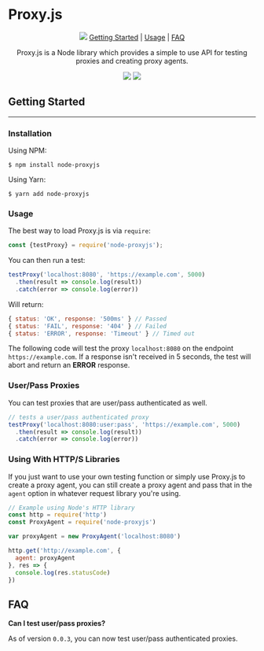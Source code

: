 # Proxy.js

<p align="center">
<img src="https://i.imgur.com/6Ne4V1K.png">
<a href="#Installation">Getting Started</a> | 
<a href="#Usage">Usage</a> |
<a href="#FAQ">FAQ</a>
</p>

<p align="center">
Proxy.js is a Node library which provides a simple to use API for testing proxies and creating proxy agents.
</p>

<p align="center">
<img src="https://img.shields.io/npm/dw/node-proxyjs?style=for-the-badge">
<img src="https://img.shields.io/bundlephobia/min/node-proxyjs?style=for-the-badge">
</p>

## Getting Started
-----

### Installation

Using NPM:
```
$ npm install node-proxyjs
```
Using Yarn:
```
$ yarn add node-proxyjs
```
### Usage

The best way to load Proxy.js is via `require`:
``` js
const {testProxy} = require('node-proxyjs');
```

You can then run a test:
``` js
testProxy('localhost:8080', 'https://example.com', 5000)
  .then(result => console.log(result))
  .catch(error => console.log(error))
```
Will return:
``` js
{ status: 'OK', response: '500ms' } // Passed
{ status: 'FAIL', response: '404' } // Failed
{ status: 'ERROR', response: 'Timeout' } // Timed out
```

The following code will test the proxy `localhost:8080` on the endpoint `https://example.com`. If a response isn't received in 5 seconds, the test will abort and return an __ERROR__ response.

### User/Pass Proxies
You can test proxies that are user/pass authenticated as well.
``` js
// tests a user/pass authenticated proxy
testProxy('localhost:8080:user:pass', 'https://example.com', 5000)
  .then(result => console.log(result))
  .catch(error => console.log(error))
```

### Using With HTTP/S Libraries
If you just want to use your own testing function or simply use Proxy.js to create a proxy agent, you can still create a proxy agent and pass that in the `agent` option in whatever request library you're using.
``` js
// Example using Node's HTTP library
const http = require('http')
const ProxyAgent = require('node-proxyjs')

var proxyAgent = new ProxyAgent('localhost:8080')

http.get('http://example.com', {
  agent: proxyAgent
}, res => {
  console.log(res.statusCode)
})
```

## FAQ
**Can I test user/pass proxies?**

As of version `0.0.3`, you can now test user/pass authenticated proxies.
